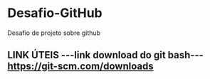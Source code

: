 # Desafio-GitHub
Desafio de projeto sobre github

LINK ÚTEIS 
 ---link download do git bash---
https://git-scm.com/downloads
-----------------------------------------